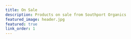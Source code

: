 ```yaml
---
title: On Sale
description: Products on sale from Southport Organics
featured_image: header.jpg
featured: true
link_order: 1
---
```

